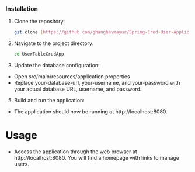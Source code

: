### Installation

1. Clone the repository:

    ```bash
   git clone [https://github.com/ghanghavmayur/Spring-Crud-User-Application.git]

3. Navigate to the project directory:
 
    ```bash
    cd UserTableCrudApp
   
4. Update the database configuration:
- Open src/main/resources/application.properties
- Replace your-database-url, your-username, and your-password with your actual database URL, username, and password.

5. Build and run the application:
- The application should now be running at  http://localhost:8080.

# Usage
- Access the application through the web browser at http://localhost:8080. You will find a homepage with links to manage users.

